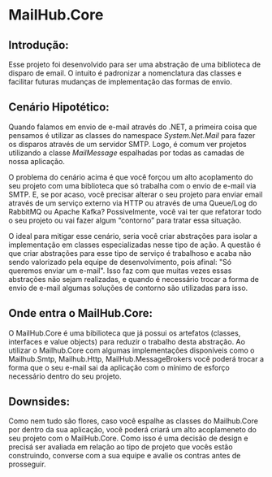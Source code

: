# MailHub.Core

## Introdução:
Esse projeto foi desenvolvido para ser uma abstração de uma biblioteca de disparo de email. O intuito é padronizar a nomenclatura das classes e facilitar futuras mudanças de implementação das formas de envio.

## Cenário Hipotético:
Quando falamos em envio de e-mail através do .NET, a primeira coisa que pensamos é utilizar as classes do namespace *System.Net.Mail* para fazer os disparos através de um servidor SMTP. Logo, é comum ver projetos utilizando a classe *MailMessage* espalhadas por todas as camadas de nossa aplicação.

O problema do cenário acima é que você forçou um alto acoplamento do seu projeto com uma biblioteca que só trabalha com o envio de e-mail via SMTP. E, se por acaso, você precisar alterar o seu projeto para enviar email através de um serviço externo via HTTP ou através de uma Queue/Log do RabbitMQ ou Apache Kafka? Possivelmente, você vai ter que refatorar todo o seu projeto ou vai fazer algum “contorno” para tratar essa situação.

O ideal para mitigar esse cenário, seria você criar abstrações para isolar a implementação em classes especializadas nesse tipo de ação. A questão é que criar abstrações para esse tipo de serviço é trabalhoso e acaba não sendo valorizado pela equipe de desenvolvimento, pois afinal: "Só queremos enviar um e-mail". Isso faz com que muitas vezes essas abstrações não sejam realizadas, e quando é necessário trocar a forma de envio de e-mail algumas soluções de contorno são utilizadas para isso. 

## Onde entra o MailHub.Core:

O MailHub.Core é uma bibilioteca que já possui os artefatos (classes, interfaces e value objects) para reduzir o trabalho desta abstração. Ao utilizar o Mailhub.Core com algumas implementações disponíveis como o Mailhub.Smtp, Mailhub.Http, MailHub.MessageBrokers você poderá trocar a forma que o seu e-mail sai da aplicação com o mínimo de esforço necessário dentro do seu projeto.

## Downsides:
Como nem tudo são flores, caso você espalhe as classes do Mailhub.Core por dentro da sua aplicação, você poderá criará um alto acoplameneto do seu projeto com o  MailHub.Core. Como isso é uma decisão de design e precisá ser avaliada em relação ao tipo de projeto que vocês estão construindo, converse com a sua equipe e avalie os contras antes de prosseguir.
